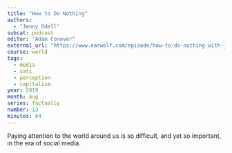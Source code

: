 ```yaml
---
title: "How to Do Nothing"
authors:
  - "Jenny Odell"
subcat: podcast
editor: "Adam Conover"
external_url: "https://www.earwolf.com/episode/how-to-do-nothing-with-jenny-odell/"
course: world
tags:
  - media
  - sati
  - perception
  - capitalism
year: 2019
month: aug
series: factually
number: 13
minutes: 84
---
```


Paying attention to the world around us is so difficult, and yet so important, in the era of social media.
